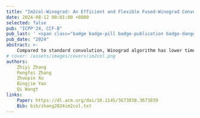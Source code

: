 ```yaml
---
title: "Im2col-Winograd: An Efficient and Flexible Fused-Winograd Convolution for NHWC Format on GPUs"
date: 2024-08-12 00:01:00 +0800
selected: false
pub: "ICPP'24, CCF-B"
pub_last: ' <span class="badge badge-pill badge-publication badge-danger">Oral</span>'
pub_date: "2024"
abstract: >-
    Compared to standard convolution, Winograd algorithm has lower time complexity and can accelerate the execution of convolutional neural networks. Previous studies have utilized Winograd to implement 2D convolution on GPUs, mainly using 2D Winograd, and arranging tensors in NCHW or CHWN format instead of NHWC to make data access coalesced. Due to the higher space complexity of Winograd and limited hardware resources, these implementations are usually confined to small filters. To provide an efficient and flexible fused-Winograd convolution for NHWC format on GPUs, we propose Im2col-Winograd. This algorithm decomposes an ND convolution into a series of 1D convolutions to utilize 1D Winograd, thereby reducing space complexity and data-access discontinuity. The reduced space complexity makes Im2col-Winograd less restricted by hardware capability, enabling it to accommodate a wider range of filter shapes. Our implementations support 2-9 filter widths and do not use any workspace to store intermediate variables. According to the experiments, Im2col-Winograd achieves a speedup of 0.788 × to 2.05 × over the fastest benchmark algorithm in cuDNN; and shows similar convergence to PyTorch on Cifar10 and ILSVRC2012 datasets. Along with memory efficiency, the more generalized acceleration offered by Im2col-Winograd can be beneficial for extracting features at different convolution scales.
# cover: /assets/images/covers/im2col.png
authors:
    Zhiyi Zhang
    Pengfei Zhang
    Zhuopin Xu
    Bingjie Yan
    Qi Wang†
links:
    Paper: https://dl.acm.org/doi/10.1145/3673038.3673039
    Bib: bib/zhang2024im2col.txt
---
```

